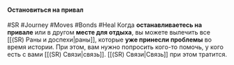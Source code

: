 #### **Остановиться на привал**

#SR #Journey #Moves #Bonds #Heal
Когда **останавливаетесь на привале** или в другом **месте для отдыха**, вы можете вылечить все [[(SR) Раны и доспехи|раны]], которые **уже принесли проблемы** во время истории. При этом, вам нужно попросить кого-то помочь, у кого есть с вами [[(SR) Связи|связь]]. [[(SR) Связи|Связь]] при этом тратится.